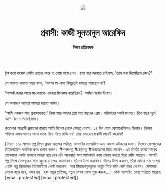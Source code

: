 <div align=center>
<img src=https://images.prothomalo.com/prothomalo-bangla/2021-01/1d75151c-eff9-4e9f-ac28-aebc4618d00f/palo_bangla_og.png />
<br><br>
<h1>প্রবাসী: কাজী সুলতানুল আরেফিন</h1>
<h4>নিজস্ব প্রতিবেদক</h4>
<br><br>
</div>

টুপ করে কয়েক ফোঁটা চোখের অশ্রু গা বেয়ে পড়ে গেল। চাপা স্বরে জানতে চাইলাম, 'তবে কথা দিয়েছিলে কেন?'

সে আমতা আমতা করে বলল, 'আমার মা-বাবা কিছুতেই মানতে পারছেন না'!

'সম্পর্ক করার আগে মা-বাবাকে একবার জিজ্ঞেস করেছিলে?' আমিও জবাব দিলাম।

সে আবারও আমতা আমতা করতে লাগল।

'আমি একজন সদ্য প্রবাসফেরত!' নিলা আর আমার প্রায় সাত বছরের প্রেম। পরিবারের সবাই জানত। তিন বছর পূর্বে আমি বিদেশ গিয়েছিলাম।

করোনার আগ্রাসী প্রভাবের কারণে আমি বিদেশ থেকে ফেরত এলাম। ১৪ দিন হোম কোয়ারেন্টিনেও ছিলাম। নিলার পরিবার এখন আমার সাথে তাকে বিয়ে দিতে রাজি নয়! তারা ভাবছেন প্রবাসী মানেই করোনা!

[নিয়ম: ১০০ শব্দের গল্প লিখুন প্রথম আলোর সাহিত্য অনলাইন ম্যাগাজিন অন্য আলো ডটকমের জন্য। নিজের ফেসবুকের টাইমলাইনে পাবলিক করে প্রকাশ করুন। #শশব্দগল্প #ছোট্টগল্প #অন্যআলো দিতে পারেন। এই তিনটা হ্যাশট্যাশগের যেকোনো একটা থাকলে আমরা ধরে নেব এটা আপনারা অন্য আলোডট কমে প্রকাশ করতে দিতে রাজি আছেন। আপনি গল্প লিখে ফেসবুকের সাত বন্ধুকে চ্যালেঞ্জ জানাবেন। তাঁদের ট্যাগ করবেন। যাঁদের ট্যাগ করবেন, তাঁরা আবার শত শব্দের একটা গল্প নিজেদের টাইমলাইনে পোস্ট করবেন। আর নিয়মকানুনগুলো গল্পের নিচে কপি পেস্ট করে দেবেন। পেশাদার লেখক হতে হবে, এমন নয়। বরং নতুন প্রতিভা, নতুন লেখক লেখা শুরু করুক...। কেউ সরাসরিও লেখা পাঠাতে পারেন: [email protected] [email protected]]
